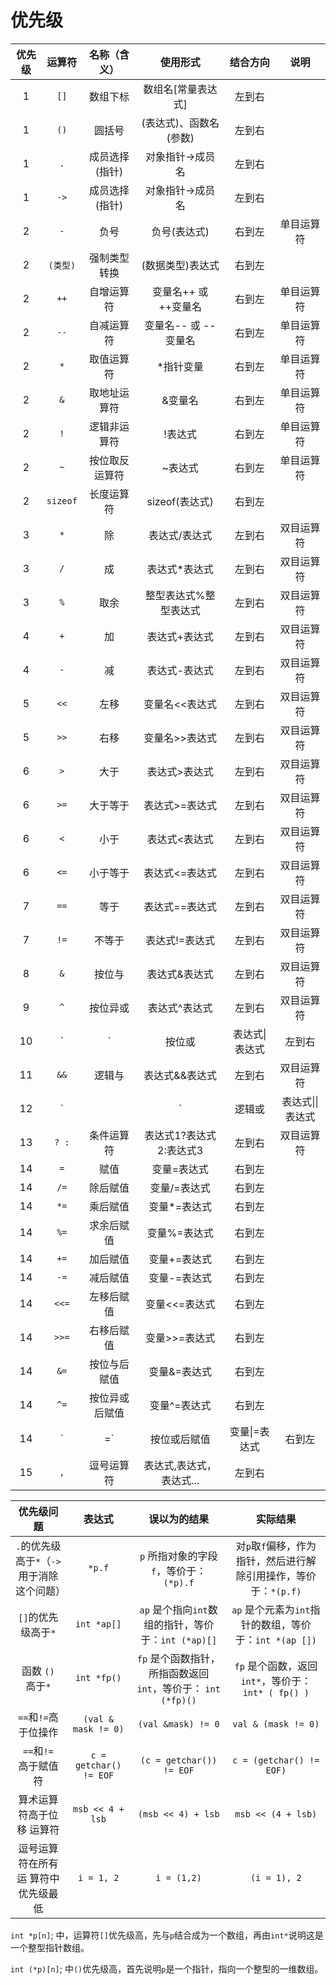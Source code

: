# 优先级

| 优先级 |  运算符  |  名称（含义）  |         使用形式         | 结合方向 |    说明    |
| :----: | :------: | :------------: | :----------------------: | :------: | :--------: |
|   1    |   `[]`   |    数组下标    |    数组名[常量表达式]    |  左到右  |            |
|   1    |   `()`   |     圆括号     |  (表达式)、函数名(参数)  |  左到右  |            |
|   1    |   `.`    | 成员选择(指针) |     对象指针->成员名     |  左到右  |            |
|   1    |   `->`   | 成员选择(指针) |     对象指针->成员名     |  左到右  |            |
|   2    |   `-`    |      负号      |       负号(表达式)       |  右到左  | 单目运算符 |
|   2    | `(类型)` |  强制类型转换  |     (数据类型)表达式     |  右到左  |            |
|   2    |   `++`   |   自增运算符   |   变量名++ 或 ++变量名   |  右到左  | 单目运算符 |
|   2    |   `--`   |   自减运算符   |   变量名-- 或 --变量名   |  右到左  | 单目运算符 |
|   2    |   `*`    |   取值运算符   |        *指针变量         |  右到左  | 单目运算符 |
|   2    |   `&`    |  取地址运算符  |         &变量名          |  右到左  | 单目运算符 |
|   2    |   `!`    |  逻辑非运算符  |         !表达式          |  右到左  | 单目运算符 |
|   2    |   `~`    | 按位取反运算符 |         ~表达式          |  右到左  | 单目运算符 |
|   2    | `sizeof` |   长度运算符   |      sizeof(表达式)      |  右到左  |            |
|   3    |   `*`    |       除       |      表达式/表达式       |  左到右  | 双目运算符 |
|   3    |   `/`    |       成       |      表达式*表达式       |  左到右  | 双目运算符 |
|   3    |   `%`    |      取余      |  整型表达式%整型表达式   |  左到右  | 双目运算符 |
|   4    |   `+`    |       加       |      表达式+表达式       |  左到右  | 双目运算符 |
|   4    |   `-`    |       减       |      表达式-表达式       |  左到右  | 双目运算符 |
|   5    |   `<<`   |      左移      |      变量名<<表达式      |  左到右  | 双目运算符 |
|   5    |   `>>`   |      右移      |      变量名>>表达式      |  左到右  | 双目运算符 |
|   6    |   `>`    |      大于      |      表达式>表达式       |  左到右  | 双目运算符 |
|   6    |   `>=`   |    大于等于    |      表达式>=表达式      |  左到右  | 双目运算符 |
|   6    |   `<`    |      小于      |      表达式<表达式       |  左到右  | 双目运算符 |
|   6    |   `<=`   |    小于等于    |      表达式<=表达式      |  左到右  | 双目运算符 |
|   7    |   `==`   |      等于      |      表达式==表达式      |  左到右  | 双目运算符 |
|   7    |   `!=`   |     不等于     |      表达式!=表达式      |  左到右  | 双目运算符 |
|   8    |   `&`    |     按位与     |      表达式&表达式       |  左到右  | 双目运算符 |
|   9    |   `^`    |    按位异或    |      表达式^表达式       |  左到右  | 双目运算符 |
|   10   |   `|`    |     按位或     |      表达式\|表达式      |  左到右  | 双目运算符 |
|   11   |   `&&`   |     逻辑与     |      表达式&&表达式      |  左到右  | 双目运算符 |
|   12   |   `||`   |     逻辑或     |     表达式\|\|表达式     |  左到右  | 双目运算符 |
|   13   |  `? :`   |   条件运算符   | 表达式1?表达式2:表达式3  |  左到右  | 双目运算符 |
|   14   |   `=`    |      赋值      |       变量=表达式        |  右到左  |            |
|   14   |   `/=`   |    除后赋值    |       变量/=表达式       |  右到左  |            |
|   14   |   `*=`   |    乘后赋值    |       变量*=表达式       |  右到左  |            |
|   14   |   `%=`   |   求余后赋值   |       变量%=表达式       |  右到左  |            |
|   14   |   `+=`   |    加后赋值    |       变量+=表达式       |  右到左  |            |
|   14   |   `-=`   |    减后赋值    |       变量-=表达式       |  右到左  |            |
|   14   |  `<<=`   |   左移后赋值   |      变量<<=表达式       |  右到左  |            |
|   14   |  `>>=`   |   右移后赋值   |      变量>>=表达式       |  右到左  |            |
|   14   |   `&=`   |  按位与后赋值  |       变量&=表达式       |  右到左  |            |
|   14   |   `^=`   | 按位异或后赋值 |       变量^=表达式       |  右到左  |            |
|   14   |   `|=`   |  按位或后赋值  |      变量\|=表达式       |  右到左  |            |
|   15   |   `,`    |   逗号运算符   | 表达式,表达式，表达式... |  左到右  |            |

|                 优先级问题                 |         表达式         |                         误以为的结果                         |                           实际结果                           |
| :----------------------------------------: | :--------------------: | :----------------------------------------------------------: | :----------------------------------------------------------: |
| `.`的优先级高于`*`（`->`用于消除这个问题） |         `*p.f`         |           `p` 所指对象的字段 `f`，等价于：`(*p).f`           | 对`p`取`f`偏移，作为指针，然后进行解除引用操作，等价于：`*(p.f)` |
|            `[]`的优先级高于`*`             |      `int *ap[]`       |     `ap` 是个指向`int`数组的指针，等价于：`int (*ap)[]`      |    `ap` 是个元素为`int`指针的数组，等价于：`int *(ap [])`    |
|             函数 `()` 高于`*`              |      `int *fp()`       | `fp` 是个函数指针，所指函数返回 `int`，等价于： `int (*fp)()` |     `fp` 是个函数，返回 `int*`，等价于：`int* ( fp() )`      |
|            `==`和`!=`高于位操作            |  `(val & mask != 0)`   |                      `(val &mask) != 0`                      |                     `val & (mask != 0)`                      |
|           `==`和`!= `高于赋值符            | `c = getchar() != EOF` |                   `(c = getchar()) != EOF`                   |                   `c = (getchar() != EOF)`                   |
|         算术运算符高于位移 运算符          |    `msb << 4 + lsb`    |                      `(msb << 4) + lsb`                      |                      `msb << (4 + lsb)`                      |
|    逗号运算符在所有运 算符中优先级最低     |       `i = 1, 2`       |                         `i = (1,2)`                          |                         `(i = 1), 2`                         |


`int *p[n]`; 中，运算符`[]`优先级高，先与`p`结合成为一个数组，再由`int*`说明这是一个整型指针数组。

`int (*p)[n]`; 中`()`优先级高，首先说明`p`是一个指针，指向一个整型的一维数组。
